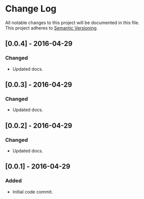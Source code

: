 # Change Log
All notable changes to this project will be documented in this file.<br/>
This project adheres to [Semantic Versioning](http://semver.org/).


## [0.0.4] - 2016-04-29
### Changed
- Updated docs.


## [0.0.3] - 2016-04-29
### Changed
- Updated docs.


## [0.0.2] - 2016-04-29
### Changed
- Updated docs.


## [0.0.1] - 2016-04-29
### Added
- Initial code commit.
